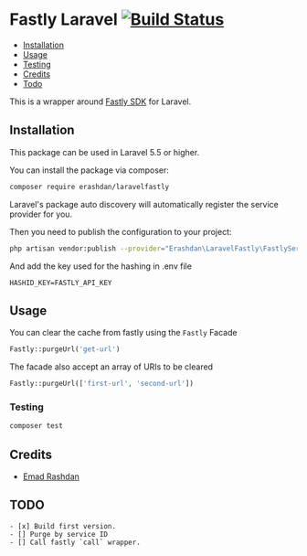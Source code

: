 # Fastly Laravel [![Build Status](https://travis-ci.org/erashdan/laravel-fastly.svg?branch=master)](https://travis-ci.org/erashdan/laravel-fastly)

* [Installation](#installation)
* [Usage](#usage)
* [Testing](#testing)
* [Credits](#credits)
* [Todo](#todo)

This is a wrapper around [Fastly SDK](https://github.com/fastly/fastly-php) for Laravel.

## Installation
This package can be used in Laravel 5.5 or higher.

You can install the package via composer:
``` bash
composer require erashdan/laravelfastly
```

Laravel's package auto discovery will automatically register the service provider for you.

Then you need to publish the configuration to your project:

```bash
php artisan vendor:publish --provider="Erashdan\LaravelFastly\FastlyServiceProvider" --tag="config"
``` 

And add the key used for the hashing in .env file
```dotenv
HASHID_KEY=FASTLY_API_KEY
```

## Usage
You can clear the cache from fastly using the `Fastly` Facade

```php
Fastly::purgeUrl('get-url')
```

The facade also accept an array of URIs to be cleared
```php
Fastly::purgeUrl(['first-url', 'second-url'])
```

### Testing
``` bash
composer test
```

## Credits
- [Emad Rashdan](https://github.com/erashdan)

## TODO 
```.todo
- [x] Build first version.
- [] Purge by service ID
- [] Call fastly `call` wrapper.
```